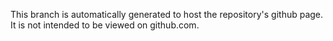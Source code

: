 This branch is automatically generated to host the repository's github page. It is not intended to be viewed on github.com.
